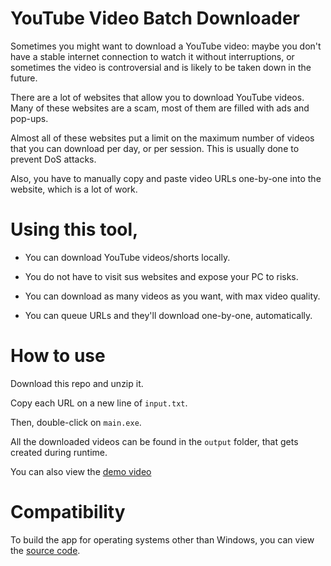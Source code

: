 # YouTube Video Batch Downloader

Sometimes you might want to download a YouTube video: maybe you don't have a stable internet connection to watch it without interruptions, or sometimes the video is controversial and is likely to be taken down in the future.

There are a lot of websites that allow you to download YouTube videos. Many of these websites are a scam, most of them are filled with ads and pop-ups.

Almost all of these websites put a limit on the maximum number of videos that you can download per day, or per session. This is usually done to prevent DoS attacks.

Also, you have to manually copy and paste video URLs one-by-one into the website, which is a lot of work.

# Using this tool,

* You can download YouTube videos/shorts locally.

* You do not have to visit sus websites and expose your PC to risks.

* You can download as many videos as you want, with max video quality.

* You can queue URLs and they'll download one-by-one, automatically.

# How to use

Download this repo and unzip it.

Copy each URL on a new line of `input.txt`.

Then, double-click on `main.exe`.

All the downloaded videos can be found in the `output` folder, that gets created during runtime.

You can also view the [demo video](./demo.mp4)

# Compatibility

To build the app for operating systems other than Windows, you can view the [source code](https://github.com/aum123456/youtube-video-downloader-src).
